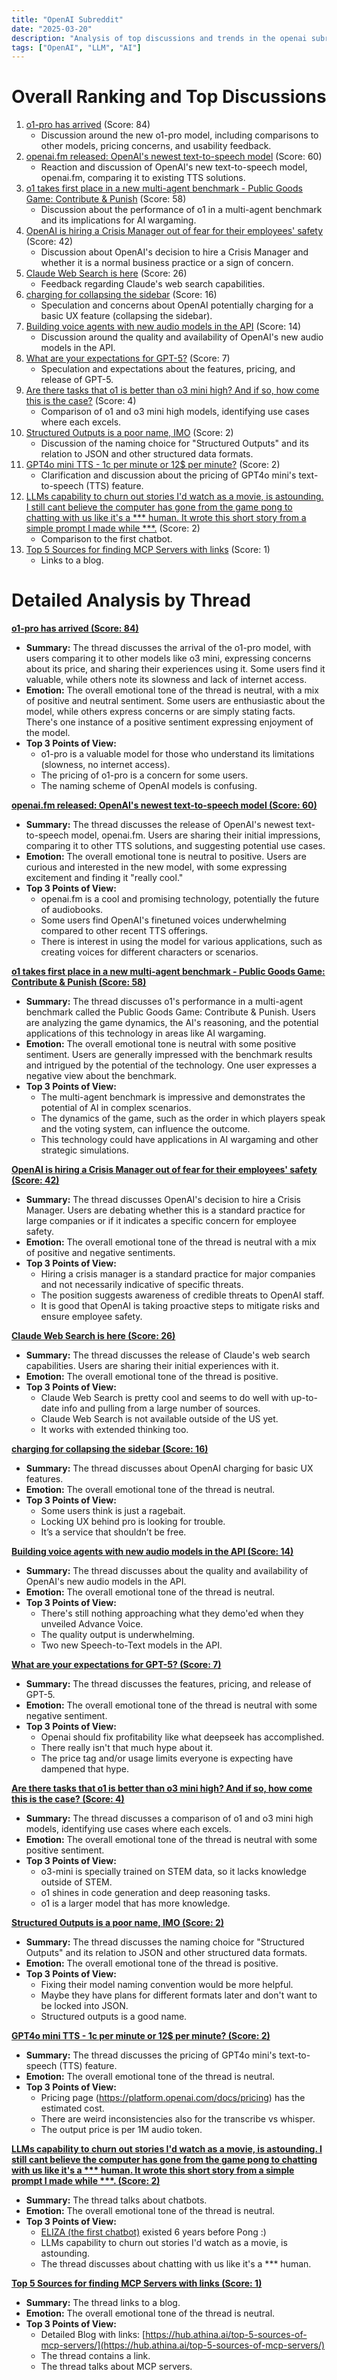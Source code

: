 ```yaml
---
title: "OpenAI Subreddit"
date: "2025-03-20"
description: "Analysis of top discussions and trends in the openai subreddit"
tags: ["OpenAI", "LLM", "AI"]
---
```


# Overall Ranking and Top Discussions
1.  [o1-pro has arrived](https://i.redd.it/5pz7dxyvpupe1.png) (Score: 84)
    *   Discussion around the new o1-pro model, including comparisons to other models, pricing concerns, and usability feedback.
2.  [openai.fm released: OpenAI's newest text-to-speech model](https://i.redd.it/x5udts3covpe1.png) (Score: 60)
    *   Reaction and discussion of OpenAI's new text-to-speech model, openai.fm, comparing it to existing TTS solutions.
3.  [o1 takes first place in a new multi-agent benchmark - Public Goods Game: Contribute & Punish](https://v.redd.it/3zqlsdyfbvpe1) (Score: 58)
    *   Discussion about the performance of o1 in a multi-agent benchmark and its implications for AI wargaming.
4.  [OpenAI is hiring a Crisis Manager out of fear for their employees' safety](https://i.redd.it/ynkdh10zlupe1.png) (Score: 42)
    *   Discussion about OpenAI's decision to hire a Crisis Manager and whether it is a normal business practice or a sign of concern.
5.  [Claude Web Search is here](https://v.redd.it/4p3q91hlmvpe1) (Score: 26)
    *   Feedback regarding Claude's web search capabilities.
6.  [charging for collapsing the sidebar](https://i.redd.it/f29ps8e9avpe1.png) (Score: 16)
    *   Speculation and concerns about OpenAI potentially charging for a basic UX feature (collapsing the sidebar).
7.  [Building voice agents with new audio models in the API](https://youtube.com/watch?v=lXb0L16ISAc) (Score: 14)
    *   Discussion around the quality and availability of OpenAI's new audio models in the API.
8.  [What are your expectations for GPT-5?](https://www.reddit.com/r/OpenAI/comments/1jfx1pi/what_are_your_expectations_for_gpt5/) (Score: 7)
    *   Speculation and expectations about the features, pricing, and release of GPT-5.
9.  [Are there tasks that o1 is better than o3 mini high? And if so, how come this is the case?](https://www.reddit.com/r/OpenAI/comments/1jfva1v/are_there_tasks_that_o1_is_better_than_o3_mini/) (Score: 4)
    *   Comparison of o1 and o3 mini high models, identifying use cases where each excels.
10. [Structured Outputs is a poor name, IMO](https://www.reddit.com/r/OpenAI/comments/1jfsbto/structured_outputs_is_a_poor_name_imo/) (Score: 2)
    *   Discussion of the naming choice for "Structured Outputs" and its relation to JSON and other structured data formats.
11. [GPT4o mini TTS - 1c per minute or 12$ per minute?](https://www.reddit.com/r/OpenAI/comments/1jfuh85/gpt4o_mini_tts_1c_per_minute_or_12_per_minute/) (Score: 2)
    *   Clarification and discussion about the pricing of GPT4o mini's text-to-speech (TTS) feature.
12. [LLMs capability to churn out stories I'd watch as a movie, is astounding. I still cant believe the computer has gone from the game pong to chatting with us like it's a *** human. It wrote this short story from a simple prompt I made while ***.](https://www.reddit.com/r/OpenAI/comments/1jfwfo0/llms_capability_to_churn_out_stories_id_watch_as/) (Score: 2)
    *   Comparison to the first chatbot.
13. [Top 5 Sources for finding MCP Servers with links](https://www.reddit.com/r/OpenAI/comments/1jfwxe4/top_5_sources_for_finding_mcp_servers_with_links/) (Score: 1)
    *   Links to a blog.
# Detailed Analysis by Thread

**[o1-pro has arrived (Score: 84)](https://i.redd.it/5pz7dxyvpupe1.png)**
*  **Summary:** The thread discusses the arrival of the o1-pro model, with users comparing it to other models like o3 mini, expressing concerns about its price, and sharing their experiences using it. Some users find it valuable, while others note its slowness and lack of internet access.
*  **Emotion:** The overall emotional tone of the thread is neutral, with a mix of positive and neutral sentiment. Some users are enthusiastic about the model, while others express concerns or are simply stating facts. There's one instance of a positive sentiment expressing enjoyment of the model.
*  **Top 3 Points of View:**
    *   o1-pro is a valuable model for those who understand its limitations (slowness, no internet access).
    *   The pricing of o1-pro is a concern for some users.
    *   The naming scheme of OpenAI models is confusing.

**[openai.fm released: OpenAI's newest text-to-speech model (Score: 60)](https://i.redd.it/x5udts3covpe1.png)**
*  **Summary:**  The thread discusses the release of OpenAI's newest text-to-speech model, openai.fm. Users are sharing their initial impressions, comparing it to other TTS solutions, and suggesting potential use cases.
*  **Emotion:** The overall emotional tone is neutral to positive. Users are curious and interested in the new model, with some expressing excitement and finding it "really cool."
*  **Top 3 Points of View:**
    *   openai.fm is a cool and promising technology, potentially the future of audiobooks.
    *   Some users find OpenAI's finetuned voices underwhelming compared to other recent TTS offerings.
    *   There is interest in using the model for various applications, such as creating voices for different characters or scenarios.

**[o1 takes first place in a new multi-agent benchmark - Public Goods Game: Contribute & Punish (Score: 58)](https://v.redd.it/3zqlsdyfbvpe1)**
*  **Summary:** The thread discusses o1's performance in a multi-agent benchmark called the Public Goods Game: Contribute & Punish. Users are analyzing the game dynamics, the AI's reasoning, and the potential applications of this technology in areas like AI wargaming.
*  **Emotion:** The overall emotional tone is neutral with some positive sentiment. Users are generally impressed with the benchmark results and intrigued by the potential of the technology. One user expresses a negative view about the benchmark.
*  **Top 3 Points of View:**
    *   The multi-agent benchmark is impressive and demonstrates the potential of AI in complex scenarios.
    *   The dynamics of the game, such as the order in which players speak and the voting system, can influence the outcome.
    *   This technology could have applications in AI wargaming and other strategic simulations.

**[OpenAI is hiring a Crisis Manager out of fear for their employees' safety (Score: 42)](https://i.redd.it/ynkdh10zlupe1.png)**
*  **Summary:**  The thread discusses OpenAI's decision to hire a Crisis Manager. Users are debating whether this is a standard practice for large companies or if it indicates a specific concern for employee safety.
*  **Emotion:** The overall emotional tone of the thread is neutral with a mix of positive and negative sentiments.
*  **Top 3 Points of View:**
    *   Hiring a crisis manager is a standard practice for major companies and not necessarily indicative of specific threats.
    *   The position suggests awareness of credible threats to OpenAI staff.
    *   It is good that OpenAI is taking proactive steps to mitigate risks and ensure employee safety.

**[Claude Web Search is here (Score: 26)](https://v.redd.it/4p3q91hlmvpe1)**
*  **Summary:**  The thread discusses the release of Claude's web search capabilities. Users are sharing their initial experiences with it.
*  **Emotion:** The overall emotional tone of the thread is positive.
*  **Top 3 Points of View:**
    *   Claude Web Search is pretty cool and seems to do well with up-to-date info and pulling from a large number of sources.
    *   Claude Web Search is not available outside of the US yet.
    *   It works with extended thinking too.

**[charging for collapsing the sidebar (Score: 16)](https://i.redd.it/f29ps8e9avpe1.png)**
*  **Summary:**  The thread discusses about OpenAI charging for basic UX features.
*  **Emotion:** The overall emotional tone of the thread is neutral.
*  **Top 3 Points of View:**
    *   Some users think is just a ragebait.
    *   Locking UX behind pro is looking for trouble.
    *   It’s a service that shouldn’t be free.

**[Building voice agents with new audio models in the API (Score: 14)](https://youtube.com/watch?v=lXb0L16ISAc)**
*  **Summary:** The thread discusses about the quality and availability of OpenAI's new audio models in the API.
*  **Emotion:** The overall emotional tone of the thread is neutral.
*  **Top 3 Points of View:**
    *   There's still nothing approaching what they demo'ed when they unveiled Advance Voice.
    *   The quality output is underwhelming.
    *   Two new Speech-to-Text models in the API.

**[What are your expectations for GPT-5? (Score: 7)](https://www.reddit.com/r/OpenAI/comments/1jfx1pi/what_are_your_expectations_for_gpt5/)**
*  **Summary:**  The thread discusses the features, pricing, and release of GPT-5.
*  **Emotion:** The overall emotional tone of the thread is neutral with some negative sentiment.
*  **Top 3 Points of View:**
    *   Openai should fix profitability like what deepseek has accomplished.
    *   There really isn't that much hype about it.
    *   The price tag and/or usage limits everyone is expecting have dampened that hype.

**[Are there tasks that o1 is better than o3 mini high? And if so, how come this is the case? (Score: 4)](https://www.reddit.com/r/OpenAI/comments/1jfva1v/are_there_tasks_that_o1_is_better_than_o3_mini/)**
*  **Summary:** The thread discusses a comparison of o1 and o3 mini high models, identifying use cases where each excels.
*  **Emotion:** The overall emotional tone of the thread is neutral with some positive sentiment.
*  **Top 3 Points of View:**
    *   o3-mini is specially trained on STEM data, so it lacks knowledge outside of STEM.
    *   o1 shines in code generation and deep reasoning tasks.
    *   o1 is a larger model that has more knowledge.

**[Structured Outputs is a poor name, IMO (Score: 2)](https://www.reddit.com/r/OpenAI/comments/1jfsbto/structured_outputs_is_a_poor_name_imo/)**
*  **Summary:**  The thread discusses the naming choice for "Structured Outputs" and its relation to JSON and other structured data formats.
*  **Emotion:** The overall emotional tone of the thread is positive.
*  **Top 3 Points of View:**
    *   Fixing their model naming convention would be more helpful.
    *   Maybe they have plans for different formats later and don't want to be locked into JSON.
    *   Structured outputs is a good name.

**[GPT4o mini TTS - 1c per minute or 12$ per minute? (Score: 2)](https://www.reddit.com/r/OpenAI/comments/1jfuh85/gpt4o_mini_tts_1c_per_minute_or_12_per_minute/)**
*  **Summary:**  The thread discusses the pricing of GPT4o mini's text-to-speech (TTS) feature.
*  **Emotion:** The overall emotional tone of the thread is neutral.
*  **Top 3 Points of View:**
    *   Pricing page (https://platform.openai.com/docs/pricing) has the estimated cost.
    *   There are weird inconsistencies also for the transcribe vs whisper.
    *   The output price is per 1M audio token.

**[LLMs capability to churn out stories I'd watch as a movie, is astounding. I still cant believe the computer has gone from the game pong to chatting with us like it's a *** human. It wrote this short story from a simple prompt I made while ***. (Score: 2)](https://www.reddit.com/r/OpenAI/comments/1jfwfo0/llms_capability_to_churn_out_stories_id_watch_as/)**
*  **Summary:** The thread talks about chatbots.
*  **Emotion:** The overall emotional tone of the thread is neutral.
*  **Top 3 Points of View:**
    *   [ELIZA (the first chatbot)](https://en.wikipedia.org/wiki/ELIZA_effect?wprov=sfti1#) existed 6 years before Pong :)
    *   LLMs capability to churn out stories I'd watch as a movie, is astounding.
    *   The thread discusses about chatting with us like it's a *** human.

**[Top 5 Sources for finding MCP Servers with links (Score: 1)](https://www.reddit.com/r/OpenAI/comments/1jfwxe4/top_5_sources_for_finding_mcp_servers_with_links/)**
*  **Summary:** The thread links to a blog.
*  **Emotion:** The overall emotional tone of the thread is neutral.
*  **Top 3 Points of View:**
    *   Detailed Blog with links: [https://hub.athina.ai/top-5-sources-of-mcp-servers/](https://hub.athina.ai/top-5-sources-of-mcp-servers/)
    *   The thread contains a link.
    *   The thread talks about MCP servers.
